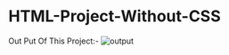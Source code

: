 # HTML-Project-Without-CSS
Out Put Of This Project:-
![output](https://user-images.githubusercontent.com/121351615/210186730-ea6a3aff-c318-43e0-83c1-731d9bdeb852.jpg)
